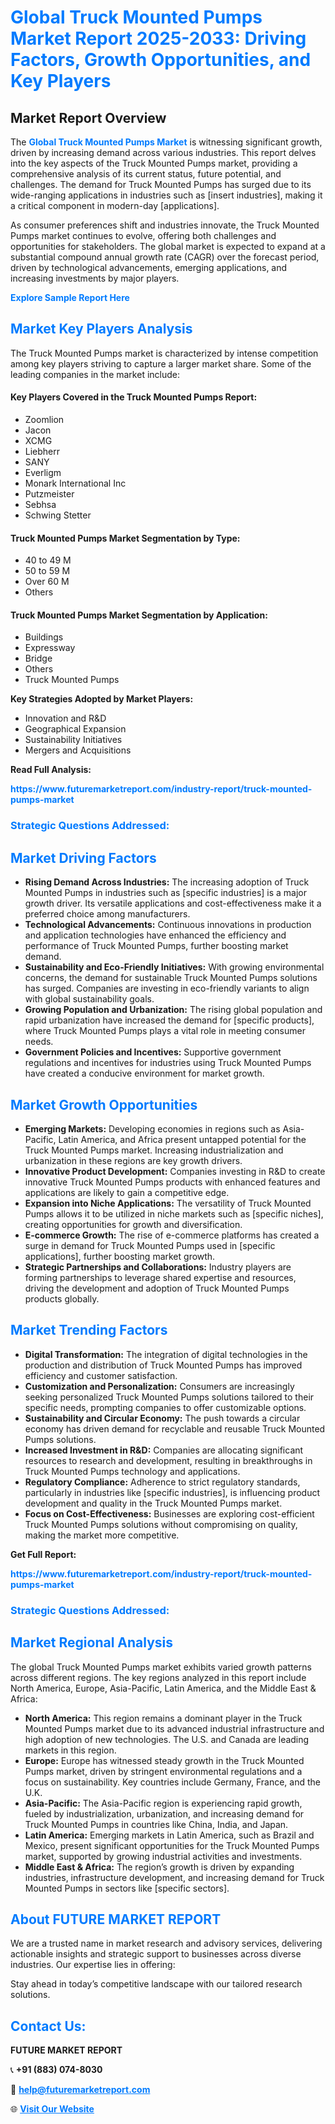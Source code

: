 <h1 style="color: #007BFF;">Global Truck Mounted Pumps Market Report 2025-2033: Driving Factors, Growth Opportunities, and Key Players</h1>

<section id="overview">
<h2>Market Report Overview</h2>
<p>The <a href="https://www.futuremarketreport.com/industry-report/truck-mounted-pumps-market" style="color: #007BFF; text-decoration: none;"><strong>Global Truck Mounted Pumps Market</strong></a> is witnessing significant growth, driven by increasing demand across various industries. This report delves into the key aspects of the Truck Mounted Pumps market, providing a comprehensive analysis of its current status, future potential, and challenges. The demand for Truck Mounted Pumps has surged due to its wide-ranging applications in industries such as [insert industries], making it a critical component in modern-day [applications].</p>
<p>As consumer preferences shift and industries innovate, the Truck Mounted Pumps market continues to evolve, offering both challenges and opportunities for stakeholders. The global market is expected to expand at a substantial compound annual growth rate (CAGR) over the forecast period, driven by technological advancements, emerging applications, and increasing investments by major players.</p>
</section>

<section id="overview">
<p><a href="https://www.futuremarketreport.com/request-sample/reportId=120808" style="color: #007BFF; text-decoration: none;"><strong>Explore Sample Report Here</strong></a></p>
</section>

<section id="key-players">
<h2 style="color: #007BFF;">Market Key Players Analysis</h2>
<p>The Truck Mounted Pumps market is characterized by intense competition among key players striving to capture a larger market share. Some of the leading companies in the market include:</p>
<h4>Key Players Covered in the Truck Mounted Pumps Report:</h4>
<ul><li>Zoomlion</li><li>Jacon</li><li>XCMG</li><li>Liebherr</li><li>SANY</li><li>Everligm</li><li>Monark International Inc</li><li>Putzmeister</li><li>Sebhsa</li><li>Schwing Stetter</li></ul>
<h4>Truck Mounted Pumps Market Segmentation by Type:</h4>
<ul><li>40 to 49 M</li><li>50 to 59 M</li><li>Over 60 M</li><li>Others</li></ul>

<h4>Truck Mounted Pumps Market Segmentation by Application:</h4>
<ul><li>Buildings</li><li>Expressway</li><li>Bridge</li><li>Others</li><li>Truck Mounted Pumps</li></ul>
<p><strong>Key Strategies Adopted by Market Players:</strong></p>
<ul>
<li>Innovation and R&D</li>
<li>Geographical Expansion</li>
<li>Sustainability Initiatives</li>
<li>Mergers and Acquisitions</li>
</ul>
</section>

<section>
<p><strong>Read Full Analysis: </strong></p><a href="https://www.futuremarketreport.com/industry-report/truck-mounted-pumps-market" style="color: #007BFF; text-decoration: none;"><strong>https://www.futuremarketreport.com/industry-report/truck-mounted-pumps-market</strong></a>
<h3 style="color: #007BFF;">Strategic Questions Addressed:</h3>
</section>

<section id="driving-factors">
<h2 style="color: #007BFF;">Market Driving Factors</h2>
<ul>
<li><strong>Rising Demand Across Industries:</strong> The increasing adoption of Truck Mounted Pumps in industries such as [specific industries] is a major growth driver. Its versatile applications and cost-effectiveness make it a preferred choice among manufacturers.</li>
<li><strong>Technological Advancements:</strong> Continuous innovations in production and application technologies have enhanced the efficiency and performance of Truck Mounted Pumps, further boosting market demand.</li>
<li><strong>Sustainability and Eco-Friendly Initiatives:</strong> With growing environmental concerns, the demand for sustainable Truck Mounted Pumps solutions has surged. Companies are investing in eco-friendly variants to align with global sustainability goals.</li>
<li><strong>Growing Population and Urbanization:</strong> The rising global population and rapid urbanization have increased the demand for [specific products], where Truck Mounted Pumps plays a vital role in meeting consumer needs.</li>
<li><strong>Government Policies and Incentives:</strong> Supportive government regulations and incentives for industries using Truck Mounted Pumps have created a conducive environment for market growth.</li>
</ul>
</section>

<section id="growth-opportunities">
<h2 style="color: #007BFF;">Market Growth Opportunities</h2>
<ul>
<li><strong>Emerging Markets:</strong> Developing economies in regions such as Asia-Pacific, Latin America, and Africa present untapped potential for the Truck Mounted Pumps market. Increasing industrialization and urbanization in these regions are key growth drivers.</li>
<li><strong>Innovative Product Development:</strong> Companies investing in R&D to create innovative Truck Mounted Pumps products with enhanced features and applications are likely to gain a competitive edge.</li>
<li><strong>Expansion into Niche Applications:</strong> The versatility of Truck Mounted Pumps allows it to be utilized in niche markets such as [specific niches], creating opportunities for growth and diversification.</li>
<li><strong>E-commerce Growth:</strong> The rise of e-commerce platforms has created a surge in demand for Truck Mounted Pumps used in [specific applications], further boosting market growth.</li>
<li><strong>Strategic Partnerships and Collaborations:</strong> Industry players are forming partnerships to leverage shared expertise and resources, driving the development and adoption of Truck Mounted Pumps products globally.</li>
</ul>
</section>

<section id="trending-factors">
<h2 style="color: #007BFF;">Market Trending Factors</h2>
<ul>
<li><strong>Digital Transformation:</strong> The integration of digital technologies in the production and distribution of Truck Mounted Pumps has improved efficiency and customer satisfaction.</li>
<li><strong>Customization and Personalization:</strong> Consumers are increasingly seeking personalized Truck Mounted Pumps solutions tailored to their specific needs, prompting companies to offer customizable options.</li>
<li><strong>Sustainability and Circular Economy:</strong> The push towards a circular economy has driven demand for recyclable and reusable Truck Mounted Pumps solutions.</li>
<li><strong>Increased Investment in R&D:</strong> Companies are allocating significant resources to research and development, resulting in breakthroughs in Truck Mounted Pumps technology and applications.</li>
<li><strong>Regulatory Compliance:</strong> Adherence to strict regulatory standards, particularly in industries like [specific industries], is influencing product development and quality in the Truck Mounted Pumps market.</li>
<li><strong>Focus on Cost-Effectiveness:</strong> Businesses are exploring cost-efficient Truck Mounted Pumps solutions without compromising on quality, making the market more competitive.</li>
</ul>
</section>

<section>
<p><strong>Get Full Report: </strong></p><a href="https://www.futuremarketreport.com/industry-report/truck-mounted-pumps-market" style="color: #007BFF; text-decoration: none;"><strong>https://www.futuremarketreport.com/industry-report/truck-mounted-pumps-market</strong></a>
<h3 style="color: #007BFF;">Strategic Questions Addressed:</h3>
</section>


<section id="regional-analysis">
<h2 style="color: #007BFF;">Market Regional Analysis</h2>
<p>The global Truck Mounted Pumps market exhibits varied growth patterns across different regions. The key regions analyzed in this report include North America, Europe, Asia-Pacific, Latin America, and the Middle East & Africa:</p>
<ul>
<li><strong>North America:</strong> This region remains a dominant player in the Truck Mounted Pumps market due to its advanced industrial infrastructure and high adoption of new technologies. The U.S. and Canada are leading markets in this region.</li>
<li><strong>Europe:</strong> Europe has witnessed steady growth in the Truck Mounted Pumps market, driven by stringent environmental regulations and a focus on sustainability. Key countries include Germany, France, and the U.K.</li>
<li><strong>Asia-Pacific:</strong> The Asia-Pacific region is experiencing rapid growth, fueled by industrialization, urbanization, and increasing demand for Truck Mounted Pumps in countries like China, India, and Japan.</li>
<li><strong>Latin America:</strong> Emerging markets in Latin America, such as Brazil and Mexico, present significant opportunities for the Truck Mounted Pumps market, supported by growing industrial activities and investments.</li>
<li><strong>Middle East & Africa:</strong> The region’s growth is driven by expanding industries, infrastructure development, and increasing demand for Truck Mounted Pumps in sectors like [specific sectors].</li>
</ul>
</section>

<footer>
<h2 style="color: #007BFF;">About FUTURE MARKET REPORT</h2>
<p>We are a trusted name in market research and advisory services, delivering actionable insights and strategic support to businesses across diverse industries. Our expertise lies in offering:</p>

<p>Stay ahead in today’s competitive landscape with our tailored research solutions.</p>

<h2 style="color: #007BFF;">Contact Us:</h2>
<p><strong>FUTURE MARKET REPORT</strong></p>
<p>📞 <strong>+91 (883) 074-8030</strong></p>
<p>📧 <strong><a href="mailto:help@futuremarketreport.com" style="color: #007BFF;">help@futuremarketreport.com</a></strong></p>
<p>🌐 <strong><a href="https://www.futuremarketreport.com/" style="color: #007BFF;">Visit Our Website</a></strong></p>
</footer>